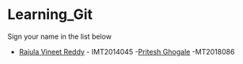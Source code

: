 # Learning_Git

Sign your name in the list below

- [Rajula Vineet Reddy](http://github.com/rajula96reddy/) - IMT2014045
-[Pritesh Ghogale](https://github.com/PriteshGhogale) -MT2018086

